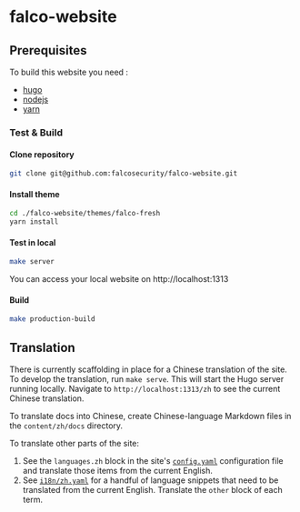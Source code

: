 # falco-website

## Prerequisites

To build this website you need :

* [hugo](https://gohugo.io/getting-started/installing/)
* [nodejs](https://nodejs.org/en/download/)
* [yarn](https://yarnpkg.com/lang/en/docs/install/#windows-stable)

### Test & Build

#### Clone repository

```bash
git clone git@github.com:falcosecurity/falco-website.git
```

#### Install theme

```bash
cd ./falco-website/themes/falco-fresh
yarn install
```

#### Test in local

```bash
make server
```
You can access your local website on http://localhost:1313

#### Build

```bash
make production-build
```

## Translation

There is currently scaffolding in place for a Chinese translation of the site. To develop the translation, run `make serve`. This will start the Hugo server running locally. Navigate to `http://localhost:1313/zh` to see the current Chinese translation.

To translate docs into Chinese, create Chinese-language Markdown files in the `content/zh/docs` directory.

To translate other parts of the site:

1. See the `languages.zh` block in the site's [`config.yaml`](./config.yaml) configuration file and translate those items from the current English.
1. See [`i18n/zh.yaml`](./i18n/zh.yaml) for a handful of language snippets that need to be translated from the current English. Translate the `other` block of each term.
